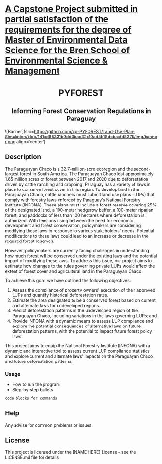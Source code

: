 # [A Capstone Project submitted in partial satisfaction of the requirements for the degree of Master of Environmental Data Science for the Bren School of Environmental Science & Management](https://bren.ucsb.edu/projects/informing-forest-conservation-regulations-paraguay)

<h1 align="center">

PYFOREST

</h1>

<h2 align="center">

Informing Forest Conservation Regulations in Paraguay

</h2>

![Banner](src=https://github.com/cp-PYFOREST/Land-Use-Plan-Simulation/blob/141ed65331b9dd3bac32c19ad4b18dcbacfd8375/img/banner.png  align='center')


## Description
The Paraguayan Chaco is a 32.7-million-acre ecoregion and the second-largest forest in South America. The Paraguayan Chaco lost approximately 1.65 million acres of forest between 2017 and 2020 due to deforestation driven by cattle ranching and cropping. Paraguay has a variety of laws in place to conserve forest cover in this region. To develop land in the Paraguayan Chaco, cattle ranchers must submit land use plans (LUPs) that comply with forestry laws enforced by Paraguay's National Forestry Institute (INFONA). These plans must include a forest reserve covering 25% of the designated land, a 100-meter hedgerow buffer, a 100-meter riparian forest, and paddocks of less than 100 hectares where deforestation is authorized. With tensions rising between the need for economic development and forest conservation, policymakers are considering modifying these laws in response to various stakeholders' needs. Potential modifications to these laws could lead to an increase or decrease in the required forest reserves.

However, policymakers are currently facing challenges in understanding how much forest will be conserved under the existing laws and the potential impact of modifying these laws. To address this issue, our project aims to estimate how changes to the rules governing private LUPs would affect the extent of forest cover and agricultural land in the Paraguayan Chaco. 

To achieve this goal, we have outlined the following objectives:

1.	Assess the compliance of property owners' execution of their approved LUPs and quantify historical deforestation rates.
2.	Estimate the area designated to be a conserved forest based on current and alternate laws for undeveloped regions. 
3.	Predict deforestation patterns in the undeveloped region of the Paraguayan Chaco, including variations in the laws governing LUPs; and
4.	Provide INFONA with a dynamic means to assess LUP compliance and explore the potential consequences of alternative laws on future deforestation patterns, with the potential to impact future forest policy laws.

This project aims to equip the National Forestry Institute (INFONA) with a dynamic and interactive tool to assess current LUP compliance statistics and explore current and alternate laws' impacts on the Paraguayan Chaco and future deforestation patterns.

### Usage

-   How to run the program
-   Step-by-step bullets

<!-- -->

    code blocks for commands

## Help

Any advise for common problems or issues.

## License

This project is licensed under the [NAME HERE] License - see the LICENSE.md file for details
